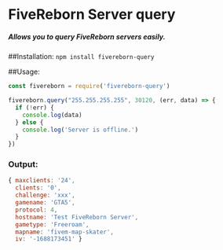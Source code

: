 # FiveReborn Server query
##### Allows you to query FiveReborn servers easily.

##Installation:
`npm install fivereborn-query`

##Usage:

```javascript
const fivereborn = require('fivereborn-query')

fivereborn.query("255.255.255.255", 30120, (err, data) => {
  if (!err) {
    console.log(data)
  } else {
    console.log('Server is offline.')
  }
})
```

### Output:

```javascript
{ maxclients: '24',
  clients: '0',
  challenge: 'xxx',
  gamename: 'GTA5',
  protocol: 4,
  hostname: 'Test FiveReborn Server',
  gametype: 'Freeroam',
  mapname: 'fivem-map-skater',
  iv: '-1688173451' }
```
